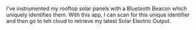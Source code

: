 I've instrumented my rooftop solar panels with a Bluetooth Beacon which uniquely identifies them.  With this app, I can scan for this unique identifier and then go to teh cloud to retrieve my latest Solar Electric Output.


